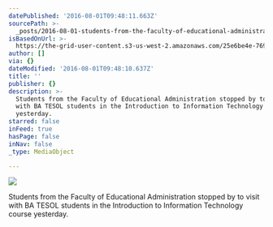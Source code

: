 ```yaml
---
datePublished: '2016-08-01T09:48:11.663Z'
sourcePath: >-
  _posts/2016-08-01-students-from-the-faculty-of-educational-administration-stop.md
isBasedOnUrl: >-
  https://the-grid-user-content.s3-us-west-2.amazonaws.com/25e6be4e-7690-4a21-bc45-57e2ad7b64bf.jpg
author: []
via: {}
dateModified: '2016-08-01T09:48:10.637Z'
title: ''
publisher: {}
description: >-
  Students from the Faculty of Educational Administration stopped by to visit
  with BA TESOL students in the Introduction to Information Technology course
  yesterday.
starred: false
inFeed: true
hasPage: false
inNav: false
_type: MediaObject

---
```

![](https://the-grid-user-content.s3-us-west-2.amazonaws.com/25e6be4e-7690-4a21-bc45-57e2ad7b64bf.jpg)

Students from the Faculty of Educational Administration stopped by to visit with BA TESOL students in the Introduction to Information Technology course yesterday.